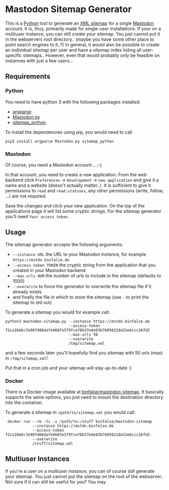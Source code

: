 # Mastodon Sitemap Generator

This is a [Python](https://www.python.org/) tool to generate an [XML sitemap](https://en.wikipedia.org/wiki/Sitemaps) for a single [Mastodon](https://en.wikipedia.org/wiki/Mastodon_(software)) account. It is, thus, primarily made for single-user installations. If your on a multiuser instance, you can still create your sitemap. You just cannot put it in the webservers root directory.. (maybe you have some other place to point search engines to it..?)
In general, it would also be possible to create an individual sitemap per user and have a sitemap index listing all user-specific sitemaps.. However, even that would probably only be feasible on instances with just a few users...


## Requirements

### Python

You need to have python 3 with the following packages installed:

* [argparse](https://docs.python.org/3/library/argparse.html)
* [Mastodon.py](https://github.com/halcy/Mastodon.py)
* [sitemap_python](https://github.com/socrateslee/sitemap_python)

To install the dependencies using pip, you would need to call

    pip3 install argparse Mastodon.py sitemap_python


### Mastodon

Of course, you need a Mastodon account... ;-)

In that account, you need to create a new application. From the web backend click `Preferences` -> `Development` -> `new application` and give it a name and a website (doesn't actually matter..). It is sufficient to give it permissions to `read` and `read:statuses`, any other permissions (write, follow, ...) are not required.

Save the changes and click your new application. On the top of the applications page it will list some cryptic strings. For the sitemap generator you'll need `Your access token`.


## Usage

The sitemap generator accepts the following arguments:

* `--instance URL` the URL to your Mastodon instance, for example `https://mstdn.binfalse.de`
* `--access-token TOKEN` the cryptic string from the application that you created in your Mastodon backend
* `--max-urls NUM` the number of urls to include in the sitemap (defaults to 1000)
* `--overwrite` to force the generator to overwrite the sitemap file if it already exists
* and finally the file in which to store the sitemap (use `-` to print the sitemap to std out)

To generate a sitemap you would for example call:

    python3 mastodon-sitemap.py --instance https://mstdn.binfalse.de
                                --access-token f2ca1bb6c7e907d06dafe4687e579fce76b37e4e93b7605022da52e6ccc26fd2 
                                --max-urls 50
                                --overwrite
                                /tmp/sitemap.xml

and a few seconds later you'll hopefully find you sitemap with 50 urls (max) in `/tmp/sitemap.xml`!

Put that in a cron job and your sitemap will stay up-to-date :)


### Docker

There is a Docker image available at [binfalse/mastodon-sitemap](https://hub.docker.com/r/binfalse/mastodon-sitemap/). It basically supports the same options, you just need to mount the destination directory into the container.

To generate a sitemap in `/path/to/sitemap.xml` you would call:

     docker run --rm -ti -v /path/to:/stuff binfalse/mastodon-sitemap
                --instance https://mstdn.binfalse.de
                --access-token f2ca1bb6c7e907d06dafe4687e579fce76b37e4e93b7605022da52e6ccc26fd2-
                --overwrite
                /stuff/sitemap.xml



## Multiuser Instances

If you're a user on a multiuser instance, you can of course still generate your sitemap. You just cannot put the sitemap on the root of the webserver.. Not sure if it can still be useful for you? You may 




